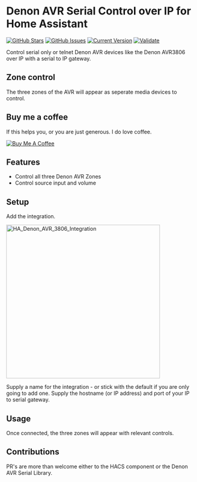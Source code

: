 # Denon AVR Serial Control over IP for Home Assistant

[![GitHub Stars](https://img.shields.io/github/stars/troykelly/hacs-denonavr3806.svg)](https://github.com/troykelly/hacs-denonavr3806/stargazers) [![GitHub Issues](https://img.shields.io/github/issues/troykelly/hacs-denonavr3806.svg)](https://github.com/troykelly/hacs-denonavr3806/issues) [![Current Version](https://img.shields.io/badge/version-0.0.2-green.svg)](https://github.com/troykelly/hacs-denonavr3806) [![Validate](https://github.com/troykelly/hacs-denonavr3806/actions/workflows/validate.yml/badge.svg?branch=main)](https://github.com/troykelly/hacs-denonavr3806/actions/workflows/validate.yml)

Control serial only or telnet Denon AVR devices like the Denon AVR3806 over IP with a serial to IP gateway.

## Zone control

The three zones of the AVR will appear as seperate media devices to control.

## Buy me a coffee

If this helps you, or you are just generous. I do love coffee.

<a href="https://buymeacoff.ee/troykelly" target="_blank"><img src="https://www.buymeacoffee.com/assets/img/custom_images/orange_img.png" alt="Buy Me A Coffee" style="height: auto !important;width: auto !important;" ></a>

## Features

- Control all three Denon AVR Zones
- Control source input and volume

## Setup

Add the integration.

<img width="409" alt="HA_Denon_AVR_3806_Integration" src="https://user-images.githubusercontent.com/4564803/96110770-0b731080-0f2c-11eb-9c77-9cc98b209e7f.png">

Supply a name for the integration - or stick with the default if you are only going to add one.
Supply the hostname (or IP address) and port of your IP to serial gateway.

## Usage

Once connected, the three zones will appear with relevant controls.

## Contributions

PR's are more than welcome either to the HACS component or the Denon AVR Serial Library.
